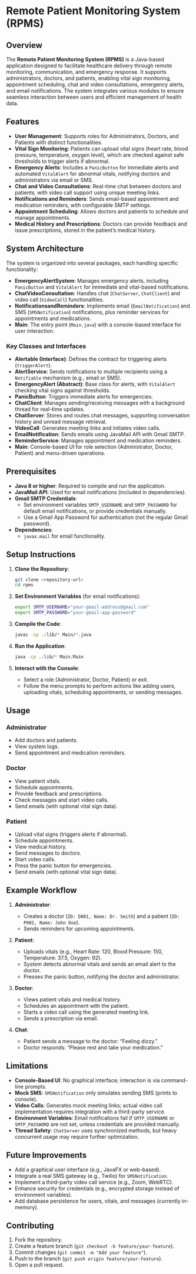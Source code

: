 # Remote Patient Monitoring System (RPMS)

## Overview

The **Remote Patient Monitoring System (RPMS)** is a Java-based application designed to facilitate healthcare delivery through remote monitoring, communication, and emergency response. It supports administrators, doctors, and patients, enabling vital sign monitoring, appointment scheduling, chat and video consultations, emergency alerts, and email notifications. The system integrates various modules to ensure seamless interaction between users and efficient management of health data.

## Features

- **User Management**: Supports roles for Administrators, Doctors, and Patients with distinct functionalities.
- **Vital Sign Monitoring**: Patients can upload vital signs (heart rate, blood pressure, temperature, oxygen level), which are checked against safe thresholds to trigger alerts if abnormal.
- **Emergency Alerts**: Includes a `PanicButton` for immediate alerts and automated `VitalAlert` for abnormal vitals, notifying doctors and administrators via email or SMS.
- **Chat and Video Consultations**: Real-time chat between doctors and patients, with video call support using unique meeting links.
- **Notifications and Reminders**: Sends email-based appointment and medication reminders, with configurable SMTP settings.
- **Appointment Scheduling**: Allows doctors and patients to schedule and manage appointments.
- **Medical History and Prescriptions**: Doctors can provide feedback and issue prescriptions, stored in the patient’s medical history.

## System Architecture

The system is organized into several packages, each handling specific functionality:

- **EmergencyAlertSystem**: Manages emergency alerts, including `PanicButton` and `VitalAlert` for immediate and vital-based notifications.
- **ChatVideoConsultation**: Handles chat (`ChatServer`, `ChatClient`) and video call (`VideoCall`) functionalities.
- **NotificationsandReminders**: Implements email (`EmailNotification`) and SMS (`SMSNotification`) notifications, plus reminder services for appointments and medications.
- **Main**: The entry point (`Main.java`) with a console-based interface for user interaction.

### Key Classes and Interfaces

- **Alertable (Interface)**: Defines the contract for triggering alerts (`triggerAlert`).
- **AlertService**: Sends notifications to multiple recipients using a `Notifiable` mechanism (e.g., email or SMS).
- **EmergencyAlert (Abstract)**: Base class for alerts, with `VitalAlert` checking vital signs against thresholds.
- **PanicButton**: Triggers immediate alerts for emergencies.
- **ChatClient**: Manages sending/receiving messages with a background thread for real-time updates.
- **ChatServer**: Stores and routes chat messages, supporting conversation history and unread message retrieval.
- **VideoCall**: Generates meeting links and initiates video calls.
- **EmailNotification**: Sends emails using JavaMail API with Gmail SMTP.
- **ReminderService**: Manages appointment and medication reminders.
- **Main**: Console-based UI for role selection (Administrator, Doctor, Patient) and menu-driven operations.

## Prerequisites

- **Java 8 or higher**: Required to compile and run the application.
- **JavaMail API**: Used for email notifications (included in dependencies).
- **Gmail SMTP Credentials**:
  - Set environment variables `SMTP_USERNAME` and `SMTP_PASSWORD` for default email notifications, or provide credentials manually.
  - Use a Gmail App Password for authentication (not the regular Gmail password).
- **Dependencies**:
  - `javax.mail` for email functionality.

## Setup Instructions

1. **Clone the Repository**:

   ```bash
   git clone <repository-url>
   cd rpms
   ```

2. **Set Environment Variables** (for email notifications):

   ```bash
   export SMTP_USERNAME="your-gmail-address@gmail.com"
   export SMTP_PASSWORD="your-gmail-app-password"
   ```

3. **Compile the Code**:

   ```bash
   javac -cp .:lib/* Main/*.java
   ```

4. **Run the Application**:

   ```bash
   java -cp .:lib/* Main.Main
   ```

5. **Interact with the Console**:

   - Select a role (Administrator, Doctor, Patient) or exit.
   - Follow the menu prompts to perform actions like adding users, uploading vitals, scheduling appointments, or sending messages.

## Usage

### Administrator

- Add doctors and patients.
- View system logs.
- Send appointment and medication reminders.

### Doctor

- View patient vitals.
- Schedule appointments.
- Provide feedback and prescriptions.
- Check messages and start video calls.
- Send emails (with optional vital sign data).

### Patient

- Upload vital signs (triggers alerts if abnormal).
- Schedule appointments.
- View medical history.
- Send messages to doctors.
- Start video calls.
- Press the panic button for emergencies.
- Send emails (with optional vital sign data).

## Example Workflow

1. **Administrator**:

   - Creates a doctor (`ID: D001, Name: Dr. Smith`) and a patient (`ID: P001, Name: John Doe`).
   - Sends reminders for upcoming appointments.

2. **Patient**:

   - Uploads vitals (e.g., Heart Rate: 120, Blood Pressure: 150, Temperature: 37.5, Oxygen: 92).
   - System detects abnormal vitals and sends an email alert to the doctor.
   - Presses the panic button, notifying the doctor and administrator.

3. **Doctor**:

   - Views patient vitals and medical history.
   - Schedules an appointment with the patient.
   - Starts a video call using the generated meeting link.
   - Sends a prescription via email.

4. **Chat**:

   - Patient sends a message to the doctor: “Feeling dizzy.”
   - Doctor responds: “Please rest and take your medication.”

## Limitations

- **Console-Based UI**: No graphical interface; interaction is via command-line prompts.
- **Mock SMS**: `SMSNotification` only simulates sending SMS (prints to console).
- **Video Calls**: Generates mock meeting links; actual video call implementation requires integration with a third-party service.
- **Environment Variables**: Email notifications fail if `SMTP_USERNAME` or `SMTP_PASSWORD` are not set, unless credentials are provided manually.
- **Thread Safety**: `ChatServer` uses synchronized methods, but heavy concurrent usage may require further optimization.

## Future Improvements

- Add a graphical user interface (e.g., JavaFX or web-based).
- Integrate a real SMS gateway (e.g., Twilio) for `SMSNotification`.
- Implement a third-party video call service (e.g., Zoom, WebRTC).
- Enhance security for credentials (e.g., encrypted storage instead of environment variables).
- Add database persistence for users, vitals, and messages (currently in-memory).

## Contributing

1. Fork the repository.
2. Create a feature branch (`git checkout -b feature/your-feature`).
3. Commit changes (`git commit -m "Add your feature"`).
4. Push to the branch (`git push origin feature/your-feature`).
5. Open a pull request.
